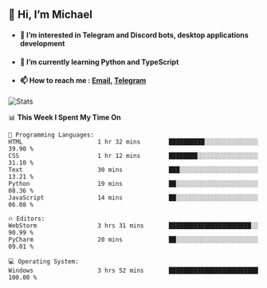 ## 👋 Hi, I’m Michael
- #### 👀 I’m interested in Telegram and Discord bots, desktop applications development
- #### 🌱 I’m currently learning Python and TypeScript
- #### 📫 How to reach me : [Email](mailto:misha@kurapov.ru), [Telegram](https://t.me/mickr7)

![Stats](https://github-readme-stats.vercel.app/api?username=krpff&show_icons=true&theme=github_dark&hide_border=true&hide=issues&count_private=true&layout=compact)


<!--START_SECTION:waka-->
📊 **This Week I Spent My Time On** 

```text
💬 Programming Languages: 
HTML                     1 hr 32 mins        ██████████░░░░░░░░░░░░░░░   39.90 % 
CSS                      1 hr 12 mins        ████████░░░░░░░░░░░░░░░░░   31.10 % 
Text                     30 mins             ███░░░░░░░░░░░░░░░░░░░░░░   13.21 % 
Python                   19 mins             ██░░░░░░░░░░░░░░░░░░░░░░░   08.36 % 
JavaScript               14 mins             ██░░░░░░░░░░░░░░░░░░░░░░░   06.08 % 

🔥 Editors: 
WebStorm                 3 hrs 31 mins       ███████████████████████░░   90.99 % 
PyCharm                  20 mins             ██░░░░░░░░░░░░░░░░░░░░░░░   09.01 % 

💻 Operating System: 
Windows                  3 hrs 52 mins       █████████████████████████   100.00 % 
```


<!--END_SECTION:waka-->
